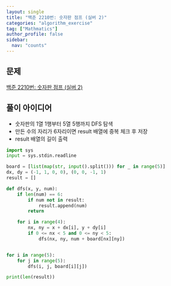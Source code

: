 ```yaml
---
layout: single
title: "백준 2210번: 숫자판 점프 (실버 2)"
categories: "algorithm_exercise"
tag: ["Mathmatics"]
author_profile: false
sidebar:
  nav: "counts"
---
```


## 문제

[백준 2210번: 숫자판 점프 (실버 2)](https://www.acmicpc.net/problem/2210)

## 풀이 아이디어

- 숫자판의 1열 1행부터 5열 5행까지 DFS 탐색
- 만든 수의 자리가 6자리이면 result 배열에 중복 체크 후 저장
- result 배열의 길이 출력

```python
import sys
input = sys.stdin.readline

board = [list(map(str, input().split())) for _ in range(5)]
dx, dy = (-1, 1, 0, 0), (0, 0, -1, 1)
result = []

def dfs(x, y, num):
    if len(num) == 6:
        if num not in result:
            result.append(num)
        return

    for i in range(4):
        nx, ny = x + dx[i], y + dy[i]
        if 0 <= nx < 5 and 0 <= ny < 5:
            dfs(nx, ny, num + board[nx][ny])


for i in range(5):
    for j in range(5):
        dfs(i, j, board[i][j])

print(len(result))
```
